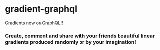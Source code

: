 # gradient-graphql
Gradients now on GraphQL!!

### Create, comment and share with your friends beautiful linear gradients produced randomly or by your imagination!
